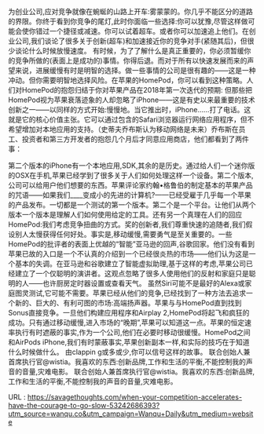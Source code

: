 为创业公司,应对竞争就像在蜿蜒的山路上开车:雾蒙蒙的。你几乎不能区分的道路的界限。你终于看到你竞争的尾灯,此时你面临一些选择:你可以犹豫,尽管这样做可能会使你错过一个捷径或减速。你可以试着超车。或者你可以加速追上他们。在创业公司,我们谈论了很多关于创新(超车)和加速接近你的竞争对手(紧随其后)，但很少谈论什么时候放慢速度。
 有时候，为了了解什么是真正重要的，你必须暂缓你的竞争所做的(表面上是成功的)事情。你得后退。而对于所有以快速发展而来的声望来说，进展缓慢有时是明智的选择。做一些事情的公司是很有趣的——这是一种冲动。但你需要明智地选择风险。在苹果的HomePod，你可以看到这种策略。人们对HomePod的抱怨归结于你对苹果产品在2018年第一次迭代的预期:
 但那些把HomePod视为苹果衰落迹象的人却忽略了iPhone——这是有史以来最重要的技术创新之一——以同样的方式开始:慢慢地。当它推出时，iPhone……打了电话。这就是它的核心价值主张。它可以通过包含的Safari浏览器运行网络应用程序，但不希望增加对本地应用的支持。（史蒂夫乔布斯认为移动网络是未来）乔布斯在员工、投资者和第三方开发者的抱怨几个月后才同意应用商店，他们都看到了两件事：
 
 第二个版本的iPhone有一个本地应用,SDK,其余的是历史。通过给人们一个迷你版的OSX在手机,苹果已经学到了很多关于人们如何处理这样一个设备。第二个版本,公司可以给用户他们想要的东西。苹果评论家约翰•格鲁伯的制定基本的苹果产品的咒语——如果我们____变成小的先进的计算机?——已经受雇于几乎每一个苹果的产品发布。一切都是一个测试的第一个版本。第二个是一个平台。让他们从两个版本一个版本是理解人们如何使用给定的工具。还有另一个真理在人们的回应HomePod:我们考虑竞争扭曲的方式。奖的创新者,我们尊重快速的追随者,我们假设别人太慢获得任何好处。事实是,移动缓慢,需要勇气是至关重要的。一些HomePod的批评者的表面上优越的“智能”亚马逊的回声,谷歌回家。他们没有看到苹果已故的入口是一个不认真的介绍到一个已经很炎热的市场——他们认为这是一个基本的失调。在亚马逊和谷歌建立了智能虚拟助理,基于这样的考虑,苹果公司已经建立了一个仅聪明的演讲者。这观点忽略了很多人使用他们的反射和家庭只是聪明的人——也许厨房定时器设置或查看天气。 
 虽然Siri可能不是最好的Alexa或家庭图灵测试,它可能不需要。苹果已经从他们的竞争,已经找到了一种方法去追求一个新的、巨大的、有利可图的市场:高端扬声器。苹果与与HomePod直到找到Sonus直接竞争。一旦他们构建应用程序和Airplay 2,HomePod将起飞和疯狂的成功。只有通过移动缓慢,进入市场的“晚期”,苹果可以知道这一点。苹果的恒定速率执行有时遮蔽的事实,作为一个公司,他们在必要时移动很缓慢。HomePod之间和AirPods iPhone,我们有时蒙蔽事实,苹果创新副本一样,和实际的技巧在于知道什么时候做什么。 
 由clappin 
 g或多或少,你可以信号这样的故事。 
 联合创始人兼首席执行官@wistia。我喜欢的东西:创新品牌,工作和生活的平衡,不能控制我的声音的音量,灾难电影。 
 联合创始人兼首席执行官@wistia。我喜欢的东西:创新品牌,工作和生活的平衡,不能控制我的声音的音量,灾难电影。 
  
   
  URL : https://savagethoughts.com/when-your-competition-accelerates-have-the-courage-to-go-slow-53242686393?utm_source=wanqu.co&utm_campaign=Wanqu+Daily&utm_medium=website